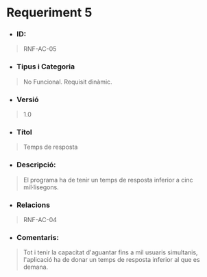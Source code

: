 # **Requeriment 5**

- ### **ID:**
> RNF-AC-05

- ### **Tipus i Categoria**
> No Funcional. Requisit dinàmic.

- ### **Versió** 
> 1.0

- ### **Títol**
> Temps de resposta

- ### **Descripció:** 
> El programa ha de tenir un temps de resposta inferior a cinc mil·lisegons.

- ### **Relacions** 
> RNF-AC-04

- ### **Comentaris:** 
> Tot i tenir la capacitat d'aguantar fins a mil usuaris simultanis, l'aplicació ha de donar un temps de resposta inferior al que es demana.
